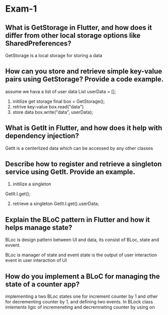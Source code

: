 # Exam-1


## What is GetStorage in Flutter, and how does it differ from other local storage options like SharedPreferences?

GetStorage is a local storage for storing a data

## How can you store and retrieve simple key-value pairs using GetStorage? Provide a code example.

assume we hava a list of user data
List userData = [];
1. initilize get storage 
final box = GetStorage();
2. retrive key-value
box.read("data")
3. store data 
box.write("data", userData);

## What is GetIt in Flutter, and how does it help with dependency injection?

GetIt is a centerlized data which can be accessed by any other classes

## Describe how to register and retrieve a singleton service using GetIt. Provide an example.

1. initilize a singleton 

GetIt.I.get<singleton>();

2. retrieve a singleton
GetIt.I.get<UserData>().userData;

## Explain the BLoC pattern in Flutter and how it helps manage state?

BLoc is design pattern between UI and data, its consist of BLoc, state and evvent.

BLoc is manager of state and event
state is the output of user interaction
event in user interaction of UI

## How do you implement a BLoC for managing the state of a counter app?

implementing a two BLoc states one for increment counter by 1 and other for decrementing counter by 1, and defining two events.
In BLock class imlements ligic of incremeneting and decremneting counter by using on<event>






